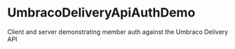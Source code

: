# UmbracoDeliveryApiAuthDemo
Client and server demonstrating member auth against the Umbraco Delivery API
